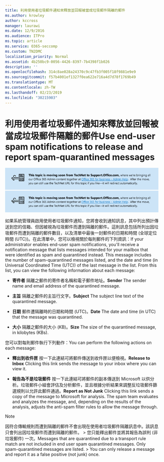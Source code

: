 ```yaml
---
title: 利用使用者垃圾郵件通知來釋放並回報被當成垃圾郵件隔離的郵件
ms.author: krowley
author: kccross
manager: laurawi
ms.date: 12/9/2016
ms.audience: ITPro
ms.topic: article
ms.service: O365-seccomp
ms.custom: TN2DMC
localization_priority: Normal
ms.assetid: 4b250bc9-0056-4426-8397-7b4398f1b026
description: ''
ms.openlocfilehash: 314c8ae028a24370c9c47fb3f005f18f9881e9e9
ms.sourcegitcommit: f57b4001ef1327f0ea622e716a4d7d78f1769b49
ms.translationtype: MT
ms.contentlocale: zh-TW
ms.lasthandoff: 02/23/2019
ms.locfileid: "30215903"
---
```

# <a name="use-end-user-spam-notifications-to-release-and-report-spam-quarantined-messages"></a><span data-ttu-id="98690-102">利用使用者垃圾郵件通知來釋放並回報被當成垃圾郵件隔離的郵件</span><span class="sxs-lookup"><span data-stu-id="98690-102">Use end-user spam notifications to release and report spam-quarantined messages</span></span>

<span data-ttu-id="98690-103">[![關於從 TechNet 移動到 support.office.com 的內容圖像中的文字](media/ab7c897a-4798-4f31-8c84-f17a8409b133.png)](https://go.microsoft.com/fwlink/p/?LinkID=624152)</span><span class="sxs-lookup"><span data-stu-id="98690-103">[![Text in image about content moving from TechNet to support.office.com](media/ab7c897a-4798-4f31-8c84-f17a8409b133.png)](https://go.microsoft.com/fwlink/p/?LinkID=624152)</span></span>
  
<span data-ttu-id="98690-p101">如果系統管理員啟用使用者垃圾郵件通知，您將會收到通知訊息，其中列出預計傳送到您的信箱、但因被視為垃圾郵件而遭到隔離的郵件。這則訊息包括所列出因垃圾郵件而遭到隔離的郵件數目，以及清單中最後一封郵件的日期和時間 (全球定位時間 (UTC))。在此清單中，您可以檢視關於每則郵件的下列資訊：</span><span class="sxs-lookup"><span data-stu-id="98690-p101">If your administrator enables end-user spam notifications, you'll receive a notification message that lists messages intended for your mailbox that were identified as spam and quarantined instead. This message includes the number of spam-quarantined messages listed, and the date and time (in Universal Coordinated Time (UTC)) of the last message in the list. From this list, you can view the following information about each message:</span></span> 
  
- <span data-ttu-id="98690-107">**寄件者** 隔離之郵件的寄件者名稱和電子郵件地址。</span><span class="sxs-lookup"><span data-stu-id="98690-107">**Sender** The sender name and email address of the quarantined message.</span></span> 
    
- <span data-ttu-id="98690-108">**主旨** 隔離之郵件的主旨行文字。</span><span class="sxs-lookup"><span data-stu-id="98690-108">**Subject** The subject line text of the quarantined message.</span></span> 
    
- <span data-ttu-id="98690-109">**日期** 郵件遭隔離時的日期和時間 (UTC)。</span><span class="sxs-lookup"><span data-stu-id="98690-109">**Date** The date and time (in UTC) that the message was quarantined.</span></span> 
    
- <span data-ttu-id="98690-110">**大小** 隔離之郵件的大小 (KB)。</span><span class="sxs-lookup"><span data-stu-id="98690-110">**Size** The size of the quarantined message, in kilobytes (KBs).</span></span> 
    
<span data-ttu-id="98690-111">您可以對每則郵件執行下列動作：</span><span class="sxs-lookup"><span data-stu-id="98690-111">You can perform the following actions on each message:</span></span>
  
- <span data-ttu-id="98690-112">**釋出到收件匣** 按一下此連結可將郵件傳送到收件匣以便檢視。</span><span class="sxs-lookup"><span data-stu-id="98690-112">**Release to Inbox** Clicking this link sends the message to your inbox where you can view it.</span></span> 
    
- <span data-ttu-id="98690-p102">**報告為不是垃圾郵件** 按一下此連結可將郵件的副本傳送到 Microsoft 以供分析。垃圾郵件小組會評估及分析郵件，並且根據分析結果來調整反垃圾郵件篩選規則以允許此郵件通過。</span><span class="sxs-lookup"><span data-stu-id="98690-p102">**Report as Not Junk** Clicking this link sends a copy of the message to Microsoft for analysis. The spam team evaluates and analyzes the message, and, depending on the results of the analysis, adjusts the anti-spam filter rules to allow the message through.</span></span> 
    
> [!NOTE]
>  <span data-ttu-id="98690-p103">因符合傳輸規則而遭到隔離的郵件不會出現在使用者垃圾郵件隔離訊息中。該訊息只會列出因垃圾郵件而遭到隔離的郵件。 >  您只能釋出郵件並將其報告為誤判 (非垃圾郵件) 一次。</span><span class="sxs-lookup"><span data-stu-id="98690-p103">Messages that are quarantined due to a transport rule match are not included in end user spam quarantined messages. Only spam-quarantined messages are listed. >  You can only release a message and report it as a false positive (not junk) once.</span></span> 
  

